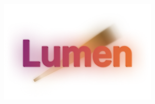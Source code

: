 <p align="center">
  <img width="460" height="300" src="https://github.com/xephyrous/lumen-core/blob/master/src/test/resources/lumen_logo_beam_small.png">
</p>
